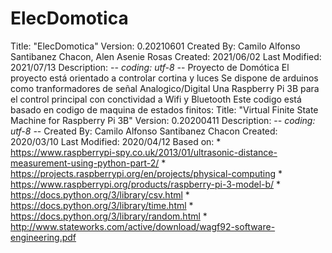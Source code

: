 # ElecDomotica
Title: "ElecDomotica"
Version: 0.20210601
Created By: Camilo Alfonso Santibanez Chacon, Alen Asenie Rosas
Created: 2021/06/02
Last Modified: 2021/07/13
Description: -*- coding: utf-8 -*-
    Proyecto de Domótica
    El proyecto está orientado a controlar cortina y luces
    Se dispone de arduinos como tranformadores de señal Analogico/Digital
    Una Raspberry Pi 3B para el control principal con conctividad a Wifi y Bluetooth
    Este codigo está basado en codigo de maquina de estados finitos:
    Title: "Virtual Finite State Machine for Raspberry Pi 3B"
    Version: 0.20200411
    Description: -*- coding: utf-8 -*-
    Created By: Camilo Alfonso Santibanez Chacon
    Created: 2020/03/10
    Last Modified: 2020/04/12
    Based on:
    * https://www.raspberrypi-spy.co.uk/2013/01/ultrasonic-distance-measurement-using-python-part-2/
    * https://projects.raspberrypi.org/en/projects/physical-computing
    * https://www.raspberrypi.org/products/raspberry-pi-3-model-b/
    * https://docs.python.org/3/library/csv.html
    * https://docs.python.org/3/library/time.html
    * https://docs.python.org/3/library/random.html
    * http://www.stateworks.com/active/download/wagf92-software-engineering.pdf
